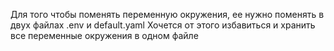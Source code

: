 Для того чтобы поменять переменную окружения, ее нужно поменять в двух файлах .env и default.yaml
Хочется от этого избавиться и хранить все переменные окружения в одном файле

